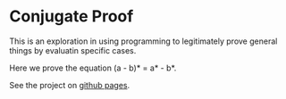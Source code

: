 # Conjugate Proof

This is an exploration in using programming to legitimately prove general things by evaluatin specific cases.

Here we prove the equation (a - b)* = a* - b*.

See the project on [github pages](http://mlsteele.github.io/conjugate-proof/proof.html).
